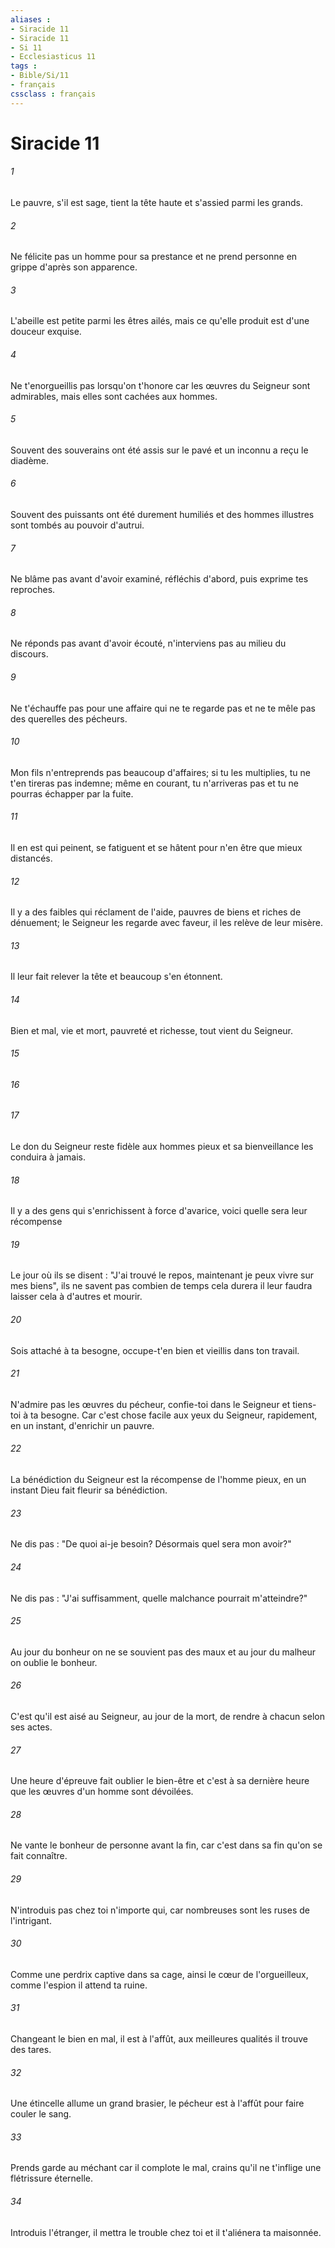 ```yaml
---
aliases : 
- Siracide 11
- Siracide 11
- Si 11
- Ecclesiasticus 11
tags : 
- Bible/Si/11
- français
cssclass : français
---
```


# Siracide 11

###### 1
Le pauvre, s'il est sage, tient la tête haute et s'assied parmi les grands.
###### 2
Ne félicite pas un homme pour sa prestance et ne prend personne en grippe d'après son apparence.
###### 3
L'abeille est petite parmi les êtres ailés, mais ce qu'elle produit est d'une douceur exquise.
###### 4
Ne t'enorgueillis pas lorsqu'on t'honore car les œuvres du Seigneur sont admirables, mais elles sont cachées aux hommes.
###### 5
Souvent des souverains ont été assis sur le pavé et un inconnu a reçu le diadème.
###### 6
Souvent des puissants ont été durement humiliés et des hommes illustres sont tombés au pouvoir d'autrui.
###### 7
Ne blâme pas avant d'avoir examiné, réfléchis d'abord, puis exprime tes reproches.
###### 8
Ne réponds pas avant d'avoir écouté, n'interviens pas au milieu du discours.
###### 9
Ne t'échauffe pas pour une affaire qui ne te regarde pas et ne te mêle pas des querelles des pécheurs.
###### 10
Mon fils n'entreprends pas beaucoup d'affaires; si tu les multiplies, tu ne t'en tireras pas indemne; même en courant, tu n'arriveras pas et tu ne pourras échapper par la fuite.
###### 11
Il en est qui peinent, se fatiguent et se hâtent pour n'en être que mieux distancés.
###### 12
Il y a des faibles qui réclament de l'aide, pauvres de biens et riches de dénuement; le Seigneur les regarde avec faveur, il les relève de leur misère.
###### 13
Il leur fait relever la tête et beaucoup s'en étonnent.
###### 14
Bien et mal, vie et mort, pauvreté et richesse, tout vient du Seigneur.
###### 15

###### 16

###### 17
Le don du Seigneur reste fidèle aux hommes pieux et sa bienveillance les conduira à jamais.
###### 18
Il y a des gens qui s'enrichissent à force d'avarice, voici quelle sera leur récompense
###### 19
Le jour où ils se disent : "J'ai trouvé le repos, maintenant je peux vivre sur mes biens", ils ne savent pas combien de temps cela durera il leur faudra laisser cela à d'autres et mourir.
###### 20
Sois attaché à ta besogne, occupe-t'en bien et vieillis dans ton travail.
###### 21
N'admire pas les œuvres du pécheur, confie-toi dans le Seigneur et tiens-toi à ta besogne. Car c'est chose facile aux yeux du Seigneur, rapidement, en un instant, d'enrichir un pauvre.
###### 22
La bénédiction du Seigneur est la récompense de l'homme pieux, en un instant Dieu fait fleurir sa bénédiction.
###### 23
Ne dis pas : "De quoi ai-je besoin? Désormais quel sera mon avoir?"
###### 24
Ne dis pas : "J'ai suffisamment, quelle malchance pourrait m'atteindre?"
###### 25
Au jour du bonheur on ne se souvient pas des maux et au jour du malheur on oublie le bonheur.
###### 26
C'est qu'il est aisé au Seigneur, au jour de la mort, de rendre à chacun selon ses actes.
###### 27
Une heure d'épreuve fait oublier le bien-être et c'est à sa dernière heure que les œuvres d'un homme sont dévoilées.
###### 28
Ne vante le bonheur de personne avant la fin, car c'est dans sa fin qu'on se fait connaître.
###### 29
N'introduis pas chez toi n'importe qui, car nombreuses sont les ruses de l'intrigant.
###### 30
Comme une perdrix captive dans sa cage, ainsi le cœur de l'orgueilleux, comme l'espion il attend ta ruine.
###### 31
Changeant le bien en mal, il est à l'affût, aux meilleures qualités il trouve des tares.
###### 32
Une étincelle allume un grand brasier, le pécheur est à l'affût pour faire couler le sang.
###### 33
Prends garde au méchant car il complote le mal, crains qu'il ne t'inflige une flétrissure éternelle.
###### 34
Introduis l'étranger, il mettra le trouble chez toi et il t'aliénera ta maisonnée.
